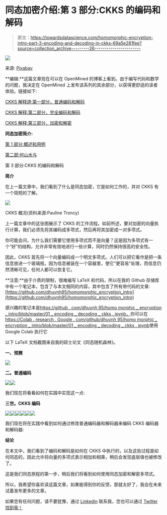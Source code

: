 # 同态加密介绍:第 3 部分:CKKS 的编码和解码

> 原文：<https://towardsdatascience.com/homomorphic-encryption-intro-part-3-encoding-and-decoding-in-ckks-69a5e281fee?source=collection_archive---------26----------------------->

![](img/5570c0c7ff1476656435edd39fd8e9d2.png)

来源: [Pixabay](https://pixabay.com/photos/message-in-a-bottle-bottle-message-5322112/)

**编辑:**这篇文章现在可以在 OpenMined 的博客上看到。由于编写代码和数学的问题，我决定在 OpenMined 上发布该系列的其余部分，以获得更舒适的读者体验。链接如下:

[CKKS 解释道:第一部分，普通编码和解码](https://blog.openmined.org/ckks-explained-part-1-simple-encoding-and-decoding/)

[CKKS 解释:第二部分，完全编码和解码](https://blog.openmined.org/ckks-explained-part-2-ckks-encoding-and-decoding/)

[CKKS 解释:第三部分，加密和解密](https://blog.openmined.org/ckks-explained-part-3-encryption-and-decryption/)

**同态加密简介:**

[第 1 部分:概述和用例](https://medium.com/@dhuynh95/homomorphic-encryption-intro-part-1-overview-and-use-cases-a601adcff06c)

[第二部:何山水与](https://medium.com/@dhuynh95/homomorphic-encryption-intro-part-2-he-landscape-and-ckks-8b32ba5b04dd)

第 3 部分:CKKS 的编码和解码

**简介**

在上一篇文章中，我们看到了什么是同态加密，它是如何工作的，并对 CKKS 有一个简短的了解。

![](img/984d3c48e354214b9f3741bd2aa51be9.png)

CKKS 概况(资料来源:Pauline Troncy)

上一篇文章中的这张图展示了 CKKS 的工作流程。如前所述，要对加密的向量执行计算，我们必须先将其编码成多项式，然后再将其加密成一对多项式。

你可能会问，为什么我们需要它使用多项式而不是向量？这是因为多项式有一个“好”的结构，允许非常有效地进行一些计算，同时仍然保持很高的安全性。

因此，CKKS 首先将一个向量编码成一个明文多项式。人们可以把它看作是把一条信息放进一个玻璃瓶，因为信息被装在一个容器里，使它“更容易”处理，而信息仍然清晰可见，任何人都可以恢复它。

**注意:**由于介质的限制，很难编写 LaTeX 和代码，所以在我的 Github 存储库中有一个笔记本，包含了与本文相同的内容，其中包含了所有带代码的文章:[https://github.com/dhuynh95/homomorphic_encryption_intro](https://github.com/dhuynh95/homomorphic_encryption_intro)

感兴趣的笔记本是[https://github . com/dhuynh 95/homo morphic _ encryption _ intro/blob/master/01 _ encoding _ decoding _ ckks . ipynb，](https://github.com/dhuynh95/homomorphic_encryption_intro/blob/master/01_encoding_decoding_ckks.ipynb)你可以在[https://Colab . research . Google . com/github/dhuynh 95/homo morphic _ encryption _ intro/blob/master/01 _ encoding _ decoding _ ckks . ipynb](https://colab.research.google.com/github/dhuynh95/homomorphic_encryption_intro/blob/master/01_encoding_decoding_ckks.ipynb)使用 Google Colab 执行它

以下 LaTeX 文档截图来自我的硕士论文《同态随机森林》。

**一、预赛**

![](img/b7fb45508717c9bf481675dfd294300b.png)

**二。普通编码**

![](img/32b3d47782598cd65313a67745622678.png)![](img/700f88fd81aa6c9f74d9b6279d7be74f.png)

我们现在将看看如何在实践中实现这一点:

**三世。CKKS 编码**

![](img/4831eaead34f6697500b555e87372060.png)![](img/bb15bae24e6f9cf658bf6ea44c77f193.png)![](img/2aa982fdb4c3565361ce17674143a9c1.png)![](img/4aa6dd959e06f99fef90565f141e3ece.png)![](img/54da8fc606c9c22aba7660ba8f7e2762.png)![](img/94cb0fa6cd12139f6279561ae768aa51.png)

我们现在将在实践中看到如何通过修改普通编码器和解码器来编码 CKKS 编码器和解码器:

**结论**

在本文中，我们看到了编码和解码是如何在 CKKS 中执行的，以及这些过程是如何同态的，因此允许将向量的多项式表示相加和相乘，稍后会发现底层值也被修改了。

这是我们同态旅程的第一步，稍后我们将看到如何使用同态加密和解密多项式。

所以，我希望你喜欢读这篇文章，如果能得到你的反馈，那就太好了，我会在未来试着发布更多的文章。

如果您有任何问题，请不要犹豫，通过 [Linkedin](https://www.linkedin.com/in/dhuynh95/) 联系我，您也可以通过 [Twitter 找到我！](https://twitter.com/dhuynh95)